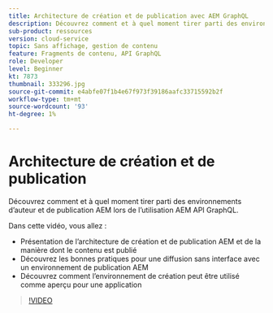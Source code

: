 ```yaml
---
title: Architecture de création et de publication avec AEM GraphQL
description: Découvrez comment et à quel moment tirer parti des environnements d’auteur et de publication AEM lors de l’utilisation AEM API GraphQL.
sub-product: ressources
version: cloud-service
topic: Sans affichage, gestion de contenu
feature: Fragments de contenu, API GraphQL
role: Developer
level: Beginner
kt: 7873
thumbnail: 333296.jpg
source-git-commit: e4abfe07f1b4e67f973f39186aafc33715592b2f
workflow-type: tm+mt
source-wordcount: '93'
ht-degree: 1%

---
```



# Architecture de création et de publication

Découvrez comment et à quel moment tirer parti des environnements d’auteur et de publication AEM lors de l’utilisation AEM API GraphQL.

Dans cette vidéo, vous allez :

+ Présentation de l’architecture de création et de publication AEM et de la manière dont le contenu est publié
+ Découvrez les bonnes pratiques pour une diffusion sans interface avec un environnement de publication AEM
+ Découvrez comment l’environnement de création peut être utilisé comme aperçu pour une application

>[!VIDEO](https://video.tv.adobe.com/v/333296/?quality=12&learn=on)
